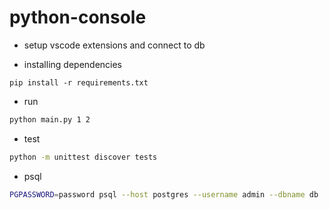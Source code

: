 # python-console

- setup vscode extensions and connect to db

- installing dependencies
```
pip install -r requirements.txt
```

- run
```sh
python main.py 1 2
```

- test 
```sh
python -m unittest discover tests
```

- psql 
```sh
PGPASSWORD=password psql --host postgres --username admin --dbname db
```
